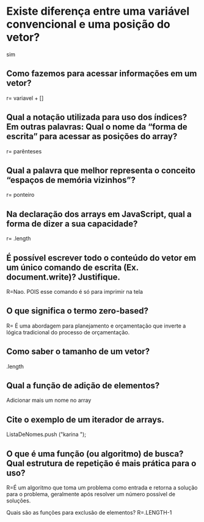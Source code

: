 # Existe diferença entre uma variável convencional e uma posição do vetor?
sim

## Como fazemos para acessar informações em um vetor?
r= variavel + []

## Qual a notação utilizada para uso dos índices? Em outras palavras: Qual o nome da “forma de escrita” para acessar as posições do array?
r= parênteses 

## Qual a palavra que melhor representa o conceito “espaços de memória vizinhos”?
r= ponteiro

## Na declaração dos arrays em JavaScript, qual a forma de dizer a sua capacidade?
r= .length

## É possível escrever todo o conteúdo do vetor em um único comando de escrita (Ex. document.write)? Justifique.
R=Nao. POIS esse comando é só para imprimir na tela 

## O que significa o termo zero-based?
R= É uma abordagem para planejamento e orçamentação que inverte a lógica tradicional do processo de orçamentação. 

## Como saber o tamanho de um vetor?
.length

## Qual a função de adição de elementos?
Adicionar mais um nome no array 

## Cite o exemplo de um iterador de arrays.
ListaDeNomes.push ("karina ");

## O que é uma função (ou algoritmo) de busca? Qual estrutura de repetição é mais prática para o uso?
R=É um algoritmo que toma um problema como entrada e retorna a solução para o problema, geralmente após resolver um número possível de soluções. 

Quais são as funções para exclusão de elementos?
R=.LENGTH-1